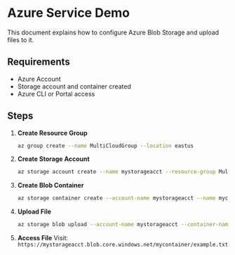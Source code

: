 # Azure Service Demo

This document explains how to configure Azure Blob Storage and upload files to it.

## Requirements
- Azure Account
- Storage account and container created
- Azure CLI or Portal access

## Steps

1. **Create Resource Group**
   ```bash
   az group create --name MultiCloudGroup --location eastus
   ```

2. **Create Storage Account**
   ```bash
   az storage account create --name mystorageacct --resource-group MultiCloudGroup --location eastus --sku Standard_LRS
   ```

3. **Create Blob Container**
   ```bash
   az storage container create --account-name mystorageacct --name mycontainer --public-access blob
   ```

4. **Upload File**
   ```bash
   az storage blob upload --account-name mystorageacct --container-name mycontainer --file example.txt --name example.txt
   ```

5. **Access File**
   Visit: `https://mystorageacct.blob.core.windows.net/mycontainer/example.txt`
